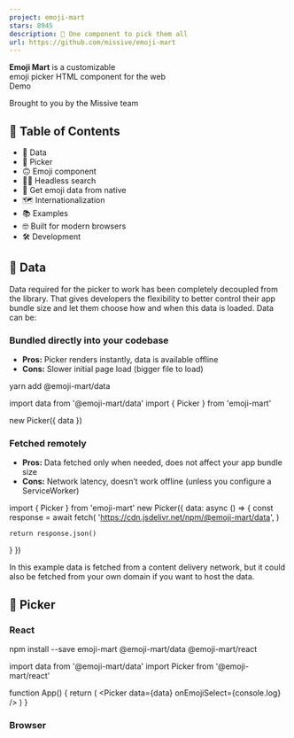 ```yaml
---
project: emoji-mart
stars: 8945
description: 🏪 One component to pick them all
url: https://github.com/missive/emoji-mart
---
```


  
**Emoji Mart** is a customizable  
emoji picker HTML component for the web  
Demo  
  
  
  
  
Brought to you by the Missive team

📖 Table of Contents
--------------------

-   💾 Data
-   🏪 Picker
-   🙃 Emoji component
-   🕵️‍♀️ Headless search
-   🔬 Get emoji data from native
-   🗺 Internationalization
-   📚 Examples
-   🤓 Built for modern browsers
-   🛠 Development

💾 Data
-------

Data required for the picker to work has been completely decoupled from the library. That gives developers the flexibility to better control their app bundle size and let them choose how and when this data is loaded. Data can be:

### Bundled directly into your codebase

-   **Pros:** Picker renders instantly, data is available offline
-   **Cons:** Slower initial page load (bigger file to load)

yarn add @emoji-mart/data

import data from '@emoji-mart/data'
import { Picker } from 'emoji-mart'

new Picker({ data })

### Fetched remotely

-   **Pros:** Data fetched only when needed, does not affect your app bundle size
-   **Cons:** Network latency, doesn’t work offline (unless you configure a ServiceWorker)

import { Picker } from 'emoji-mart'
new Picker({
  data: async () \=> {
    const response \= await fetch(
      'https://cdn.jsdelivr.net/npm/@emoji-mart/data',
    )

    return response.json()
  }
})

In this example data is fetched from a content delivery network, but it could also be fetched from your own domain if you want to host the data.

🏪 Picker
---------

### React

npm install --save emoji-mart @emoji-mart/data @emoji-mart/react

import data from '@emoji-mart/data'
import Picker from '@emoji-mart/react'

function App() {
  return (
    <Picker data\={data} onEmojiSelect\={console.log} />
  )
}

### Browser

<script src\="https://cdn.jsdelivr.net/npm/emoji-mart@latest/dist/browser.js"\></script\>
<script\>
  const pickerOptions \= { onEmojiSelect: console.log }
  const picker \= new EmojiMart.Picker(pickerOptions)

  document.body.appendChild(picker)
</script\>

### Options / Props

Option

Default

Choices

Description

**data**

`{}`

Data to use for the picker

**i18n**

`{}`

Localization data to use for the picker

**categories**

`[]`

`frequent`, `people`, `nature`, `foods`, `activity`, `places`, `objects`, `symbols`, `flags`

Categories to show in the picker. Order is respected.

**custom**

`[]`

Custom emojis

**onEmojiSelect**

`null`

Callback when an emoji is selected

**onClickOutside**

`null`

Callback when a click outside of the picker happens

**onAddCustomEmoji**

`null`

Callback when the _Add custom emoji_ button is clicked. The button will only be displayed if this callback is provided. It is displayed when search returns no results.

**autoFocus**

`false`

Whether the picker should automatically focus on the search input

**categoryIcons**

`{}`

Custom category icons

**dynamicWidth**

`false`

Whether the picker should calculate `perLine` dynamically based on the width of `<em-emoji-picker>`. When enabled, `perLine` is ignored

**emojiButtonColors**

`[]`

i.e. `#f00`, `pink`, `rgba(155,223,88,.7)`

An array of color that affects the hover background color

**emojiButtonRadius**

`100%`

i.e. `6px`, `1em`, `100%`

The radius of the emoji buttons

**emojiButtonSize**

`36`

The size of the emoji buttons

**emojiSize**

`24`

The size of the emojis (inside the buttons)

**emojiVersion**

`14`

`1`, `2`, `3`, `4`, `5`, `11`, `12`, `12.1`, `13`, `13.1`, `14`

The version of the emoji data to use. Latest version supported in `@emoji-mart/data` is currently 14

**exceptEmojis**

`[]`

List of emoji IDs that will be excluded from the picker

**icons**

`auto`

`auto`, `outline`, `solid`

The type of icons to use for the picker. `outline` with light theme and `solid` with dark theme.

**locale**

`en`

`en`, `ar`, `be`, `cs`, `de`, `es`, `fa`, `fi`, `fr`, `hi`, `it`, `ja`, `ko`, `nl`, `pl`, `pt`, `ru`, `sa`, `tr`, `uk`, `vi`, `zh`

The locale to use for the picker

**maxFrequentRows**

`4`

The maximum number of frequent rows to show. `0` will disable frequent category

**navPosition**

`top`

`top`, `bottom`, `none`

The position of the navigation bar

**noCountryFlags**

`false`

Whether to show country flags or not. If not provided, tbhis is handled automatically (Windows doesn’t support country flags)

**noResultsEmoji**

`cry`

The id of the emoji to use for the no results emoji

**perLine**

`9`

The number of emojis to show per line

**previewEmoji**

`point_up`

The id of the emoji to use for the preview when not hovering any emoji. `point_up` when preview position is bottom and `point_down` when preview position is top.

**previewPosition**

`bottom`

`top`, `bottom`, `none`

The position of the preview

**searchPosition**

`sticky`

`sticky`, `static`, `none`

The position of the search input

**set**

`native`

`native`, `apple`, `facebook`, `google`, `twitter`

The set of emojis to use for the picker. `native` being the most performant, others rely on spritesheets.

**skin**

`1`

`1`, `2`, `3`, `4`, `5`, `6`

The emojis skin tone

**skinTonePosition**

`preview`

`preview`, `search`, `none`

The position of the skin tone selector

**theme**

`auto`

`auto`, `light`, `dark`

The color theme of the picker

**getSpritesheetURL**

`null`

A function that returns the URL of the spritesheet to use for the picker. It should be compatible with the data provided.

### Custom emojis

You can use custom emojis by providing an array of categories and their emojis. Emojis also support multiple skin tones and can be GIFs or SVGs.

import data from '@emoji-mart/data'
import Picker from '@emoji-mart/react'

const custom \= \[
  {
    id: 'github',
    name: 'GitHub',
    emojis: \[
      {
        id: 'octocat',
        name: 'Octocat',
        keywords: \['github'\],
        skins: \[{ src: './octocat.png' }\],
      },
      {
        id: 'shipit',
        name: 'Squirrel',
        keywords: \['github'\],
        skins: \[
          { src: './shipit-1.png' }, { src: './shipit-2.png' }, { src: './shipit-3.png' },
          { src: './shipit-4.png' }, { src: './shipit-5.png' }, { src: './shipit-6.png' },
        \],
      },
    \],
  },
  {
    id: 'gifs',
    name: 'GIFs',
    emojis: \[
      {
        id: 'party\_parrot',
        name: 'Party Parrot',
        keywords: \['dance', 'dancing'\],
        skins: \[{ src: './party\_parrot.gif' }\],
      },
    \],
  },
\]

function App() {
  return (
    <Picker data\={data} custom\={custom} />
  )
}

### Custom category icons

You can use custom category icons by providing an object with the category name as key and the icon as value. Currently supported formats are `svg` string and `src`. See example.

const customCategoryIcons \= {
  categoryIcons: {
    activity: {
      svg: '<svg xmlns="http://www.w3.org/2000/svg" viewBox="0 0 640 512"><path d="M57.89 397.2c-6.262-8.616-16.02-13.19-25.92-13.19c-23.33 0-31.98 20.68-31.98 32.03c0 6.522 1.987 13.1 6.115 18.78l46.52 64C58.89 507.4 68.64 512 78.55 512c23.29 0 31.97-20.66 31.97-32.03c0-6.522-1.988-13.1-6.115-18.78L57.89 397.2zM496.1 352c-44.13 0-79.72 35.75-79.72 80s35.59 80 79.72 80s79.91-35.75 79.91-80S540.2 352 496.1 352zM640 99.38c0-13.61-4.133-27.34-12.72-39.2l-23.63-32.5c-13.44-18.5-33.77-27.68-54.12-27.68c-13.89 0-27.79 4.281-39.51 12.8L307.8 159.7C262.2 192.8 220.4 230.9 183.4 273.4c-24.22 27.88-59.18 63.99-103.5 99.63l56.34 77.52c53.79-35.39 99.15-55.3 127.1-67.27c51.88-22 101.3-49.87 146.9-82.1l202.3-146.7C630.5 140.4 640 120 640 99.38z"/></svg>',
    },
    people: {
      src: './people.png',
    },
  },
}

🙃 Emoji component
------------------

The emoji web component usage is the same no matter what library you use.

First, you need to make sure data has been initialized. You need to call this only once per page load. Note that if you call `init` like this, you don’t necessarily need to include data in your Picker props. It doesn’t hurt either, it will noop.

import data from '@emoji-mart/data'
import { init } from 'emoji-mart'

init({ data })

Then you can use the emoji component in your HTML / JSX.

<em-emoji id\="+1" size\="2em"\></em-emoji\>
<em-emoji id\="+1" skin\="2"\></em-emoji\>
<em-emoji shortcodes\=":+1::skin-tone-1:"\></em-emoji\>
<em-emoji shortcodes\=":+1::skin-tone-2:"\></em-emoji\>

### Attributes / Props

Attribute

Example

Description

**id**

`+1`

An emoji ID

**shortcodes**

`:+1::skin-tone-2:`

An emoji shortcode

**native**

`👍`

A native emoji

**size**

`2em`

The inline element size

**fallback**

`:shrug:`

A string to be rendered in case the emoji can’t be found

**set**

`native`

The emoji set: `native`, `apple`, `facebook`, `google`, `twitter`

**skin**

`1`

The emoji skin tone: `1`, `2`, `3`, `4`, `5`, `6`

🕵️‍♀️ Headless search
----------------------

You can search without the Picker. Just like the emoji component, `data` needs to be initialized first in order to use the search index.

import data from '@emoji-mart/data'
import { init, SearchIndex } from 'emoji-mart'

init({ data })

async function search(value) {
  const emojis \= await SearchIndex.search(value)
  const results \= emojis.map((emoji) \=> {
    return emoji.skins\[0\].native
  })

  console.log(results)
}

search('christmas') // => \['🎄', '🇨🇽', '🧑‍🎄', '🔔', '🤶', '🎁', '☃️', '❄️', '🎅', '⛄'\]

🔬 Get emoji data from native
-----------------------------

You can get emoji data from a native emoji. This is useful if you want to get the emoji ID from a native emoji. Just like the emoji component, `data` needs to be initialized first in order to retrieve the emoji data.

import data from '@emoji-mart/data'
import { init, getEmojiDataFromNative } from 'emoji-mart'

init({ data })

getEmojiDataFromNative('🤞🏿').then(console.log)
/\* {
  aliases: \['hand\_with\_index\_and\_middle\_fingers\_crossed'\],
  id: 'crossed\_fingers',
  keywords: \['hand', 'with', 'index', 'and', 'middle', 'good', 'lucky'\],
  name: 'Crossed Fingers',
  native: '🤞🏿',
  shortcodes: ':crossed\_fingers::skin-tone-6:',
  skin: 6,
  unified: '1f91e-1f3ff',
} \*/

🗺 Internationalization
-----------------------

EmojiMart UI supports multiple languages, feel free to open a PR if yours is missing.

import i18n from '@emoji-mart/data/i18n/fr.json'
i18n.search\_no\_results\_1 \= 'Aucun emoji'

new Picker({ i18n })

Given the small file size, English is built-in and doesn’t need to be provided.

📚 Examples
-----------

-   Categories
-   Custom emoji font
-   Custom styles
-   Emoji component
-   Headless search
-   Slack colors

🤓 Built for modern browsers
----------------------------

EmojiMart relies on these APIs, you may need to include polyfills if you need to support older browsers:

-   Shadow DOM (MDN)
-   Custom elements (MDN)
-   IntersectionObserver (MDN)
-   Async/Await (MDN)

🛠 Development
--------------

yarn install
yarn dev
